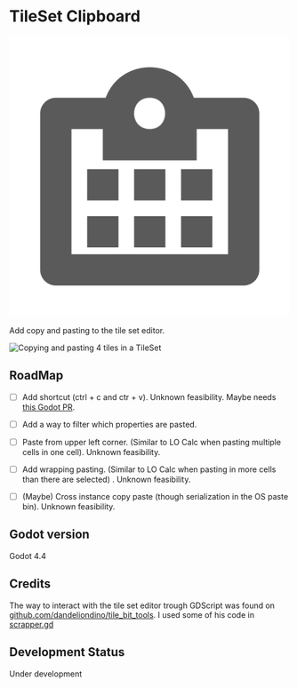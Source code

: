 # TileSet Clipboard

![Addon's icon](/icon.svg)

Add copy and pasting to the tile set editor.

![Copying and pasting 4 tiles in a TileSet](/addons/bbcode_edit.editor/.assets_for_readme/color_completion.gif)


## RoadMap

- [ ] Add shortcut (ctrl + c and ctr + v). Unknown feasibility. Maybe needs [this Godot PR](https://github.com/godotengine/godot/pull/102807).
- [ ] Add a way to filter which properties are pasted.
- [ ] Paste from upper left corner. (Similar to LO Calc when pasting multiple cells in one cell). Unknown feasibility.
- [ ] Add wrapping pasting. (Similar to LO Calc when pasting in more cells than there are selected) . Unknown feasibility.
- [ ] (Maybe) Cross instance copy paste (though serialization in the OS paste bin). Unknown feasibility.


## Godot version

Godot 4.4


## Credits

The way to interact with the tile set editor trough GDScript was found on
[github.com/dandeliondino/tile_bit_tools](https://github.com/dandeliondino/tile_bit_tools/).
I used some of his code in [scrapper.gd](/addons/tile_set_clipboard.editor/scrapper.gd)


## Development Status

Under development
